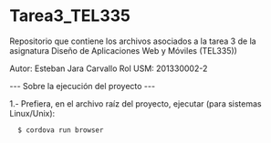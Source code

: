 # Tarea3_TEL335
Repositorio que contiene los archivos asociados a la tarea 3 de la asignatura Diseño de Aplicaciones Web y Móviles (TEL335))

Autor:      Esteban Jara Carvallo
Rol USM:    201330002-2

--- Sobre la ejecución del proyecto ---

1.- Prefiera, en el archivo raíz del proyecto, ejecutar (para sistemas Linux/Unix):
      
      $ cordova run browser
      
